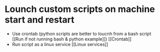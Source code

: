 # Lounch custom scripts on machine start and restart
- Use crontab (python scripts are better to loucnh from a bash script [[Run if not running bash & python example]]) [[Crontab]]
- Run script as a linux service [[Linux services]]